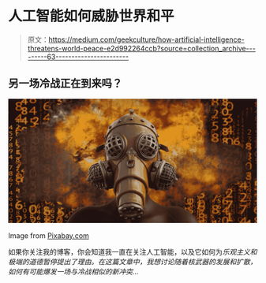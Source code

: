 # 人工智能如何威胁世界和平

> 原文：<https://medium.com/geekculture/how-artificial-intelligence-threatens-world-peace-e2d992264ccb?source=collection_archive---------63----------------------->

## 另一场冷战正在到来吗？

![](img/512190a4d2901bcf03848a31e5d8b795.png)

Image from [Pixabay.com](https://pixabay.com/illustrations/nuclear-bomb-end-of-the-world-5078608/)

如果你关注我的博客，你会知道我一直在关注人工智能，以及它如何为*乐观主义和极端的道德暂停提出了理由。在这篇文章中，我想讨论随着核武器的发展和扩散，如何有可能爆发一场与冷战相似的新冲突…*